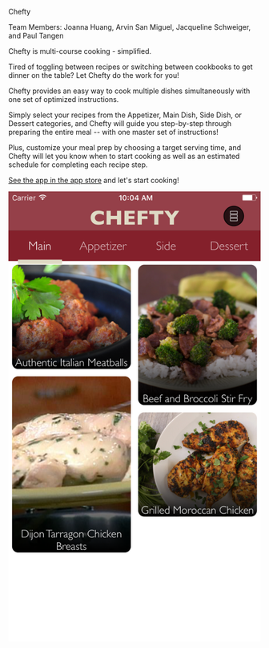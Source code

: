 Chefty


Team Members: Joanna Huang, Arvin San Miguel, Jacqueline Schweiger, and Paul Tangen



Chefty is multi-course cooking - simplified.

Tired of toggling between recipes or switching between cookbooks to get dinner on the table? Let Chefty do the work for you!

Chefty provides an easy way to cook multiple dishes simultaneously with one set of optimized instructions.

Simply select your recipes from the Appetizer, Main Dish, Side Dish, or Dessert categories, and Chefty will guide you step-by-step through preparing the entire meal -- with one master set of instructions!

Plus, customize your meal prep by choosing a target serving time, and Chefty will let you know when to start cooking as well as an estimated schedule for completing each recipe step.

[See the app in the app store](https://itunes.apple.com/us/app/chefty/id1184573680?mt=8) and let's start cooking!

![Alt text](/screenshots/01.png?raw=true "Main Page")

